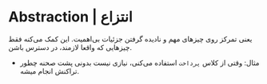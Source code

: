 # Abstraction | انتزاع
یعنی تمرکز روی چیزهای مهم و نادیده گرفتن جزئیات بی‌اهمیت. این کمک می‌کنه فقط چیزهایی که واقعا لازمند، در دسترس باشن.
- مثال: وقتی از کلاس `پرداخت` استفاده می‌کنی، نیازی نیست بدونی پشت صحنه چطور تراکنش انجام میشه.
